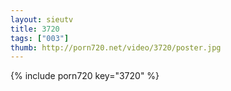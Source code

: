 ```yaml
--- 
layout: sieutv
title: 3720
tags: ["003"]
thumb: http://porn720.net/video/3720/poster.jpg
---
```

{% include porn720 key="3720" %} 
